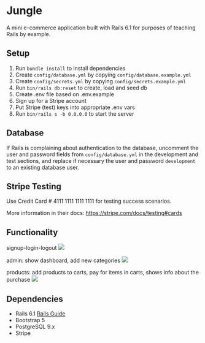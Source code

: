 # Jungle

A mini e-commerce application built with Rails 6.1 for purposes of teaching Rails by example.

## Setup

1. Run `bundle install` to install dependencies
2. Create `config/database.yml` by copying `config/database.example.yml`
3. Create `config/secrets.yml` by copying `config/secrets.example.yml`
4. Run `bin/rails db:reset` to create, load and seed db
5. Create .env file based on .env.example
6. Sign up for a Stripe account
7. Put Stripe (test) keys into appropriate .env vars
8. Run `bin/rails s -b 0.0.0.0` to start the server

## Database

If Rails is complaining about authentication to the database, uncomment the user and password fields from `config/database.yml` in the development and test sections, and replace if necessary the user and password `development` to an existing database user.

## Stripe Testing

Use Credit Card # 4111 1111 1111 1111 for testing success scenarios.

More information in their docs: <https://stripe.com/docs/testing#cards>

## Functionality

signup-login-logout
![](https://github.com/hbkang02/Jungle/blob/master/docs/login.gif?raw=true)

admin: show dashboard, add new categories
![](https://github.com/hbkang02/Jungle/blob/master/docs/add-category.gif?raw=true)

products: add products to carts, pay for items in carts, shows info about the purchase
![](https://github.com/hbkang02/Jungle/blob/master/docs/product-cart.gif?raw=true)

## Dependencies

- Rails 6.1 [Rails Guide](http://guides.rubyonrails.org/v6.1/)
- Bootstrap 5
- PostgreSQL 9.x
- Stripe


